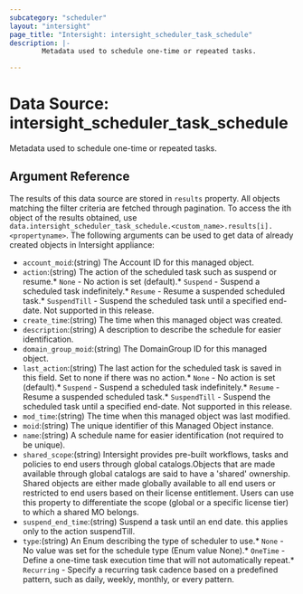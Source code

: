 ```yaml
---
subcategory: "scheduler"
layout: "intersight"
page_title: "Intersight: intersight_scheduler_task_schedule"
description: |-
        Metadata used to schedule one-time or repeated tasks.

---
```


# Data Source: intersight_scheduler_task_schedule
Metadata used to schedule one-time or repeated tasks.
## Argument Reference
The results of this data source are stored in `results` property.
All objects matching the filter criteria are fetched through pagination.
To access the ith object of the results obtained, use `data.intersight_scheduler_task_schedule.<custom_name>.results[i].<propertyname>`.
The following arguments can be used to get data of already created objects in Intersight appliance:
* `account_moid`:(string) The Account ID for this managed object. 
* `action`:(string) The action of the scheduled task such as suspend or resume.* `None` - No action is set (default).* `Suspend` - Suspend a scheduled task indefinitely.* `Resume` - Resume a suspended scheduled task.* `SuspendTill` - Suspend the scheduled task until a specified end-date. Not supported in this release. 
* `create_time`:(string) The time when this managed object was created. 
* `description`:(string) A description to describe the schedule for easier identification. 
* `domain_group_moid`:(string) The DomainGroup ID for this managed object. 
* `last_action`:(string) The last action for the scheduled task is saved in this field. Set to none if there was no action.* `None` - No action is set (default).* `Suspend` - Suspend a scheduled task indefinitely.* `Resume` - Resume a suspended scheduled task.* `SuspendTill` - Suspend the scheduled task until a specified end-date. Not supported in this release. 
* `mod_time`:(string) The time when this managed object was last modified. 
* `moid`:(string) The unique identifier of this Managed Object instance. 
* `name`:(string) A schedule name for easier identification (not required to be unique). 
* `shared_scope`:(string) Intersight provides pre-built workflows, tasks and policies to end users through global catalogs.Objects that are made available through global catalogs are said to have a 'shared' ownership. Shared objects are either made globally available to all end users or restricted to end users based on their license entitlement. Users can use this property to differentiate the scope (global or a specific license tier) to which a shared MO belongs. 
* `suspend_end_time`:(string) Suspend a task until an end date. this applies only to the action suspendTill. 
* `type`:(string) An Enum describing the type of scheduler to use.* `None` - No value was set for the schedule type (Enum value None).* `OneTime` - Define a one-time task execution time that will not automatically repeat.* `Recurring` - Specify a recurring task cadence based on a predefined pattern, such as daily, weekly, monthly, or every <interval> pattern. 
 
